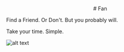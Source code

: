 <p align="center"># Fan</p>

Find a Friend.  Or Don't.  But you probably will.

Take your time.  Simple.

![alt text](https://github.com/rasianart/FriendFinder/blob/master/app/public/images/FAN.png)



